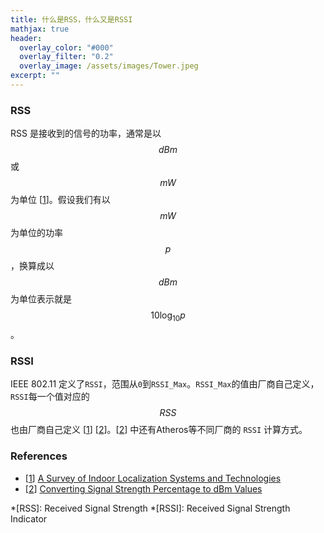 ```yaml
---
title: 什么是RSS，什么又是RSSI
mathjax: true
header:
  overlay_color: "#000"
  overlay_filter: "0.2"
  overlay_image: /assets/images/Tower.jpeg
excerpt: ""
---
```


### RSS
RSS 是接收到的信号的功率，通常是以 $$\mathit{dB}m$$ 或 $$mW$$ 为单位 [[1]]。假设我们有以 $$mW$$ 为单位的功率 $$p$$，换算成以 $$\mathit{dB}m$$ 为单位表示就是 $$10 \log_{10}{p}$$。

### RSSI
IEEE 802.11 定义了`RSSI`，范围从`0`到`RSSI_Max`。`RSSI_Max`的值由厂商自己定义，`RSSI`每一个值对应的 $$\mathit{RSS}$$ 也由厂商自己定义 [[1]] [[2]]。[[2]] 中还有Atheros等不同厂商的 `RSSI` 计算方式。

### References
- [[1]] [A Survey of Indoor Localization Systems and Technologies][1]
- [[2]] [Converting Signal Strength Percentage to dBm Values][2]

[1]: https://arxiv.org/pdf/1709.01015.pdf
[2]: http://madwifi-project.org/attachment/wiki/UserDocs/RSSI/Converting_Signal_Strength.pdf?format=raw

*[RSS]: Received Signal Strength
*[RSSI]: Received Signal Strength Indicator